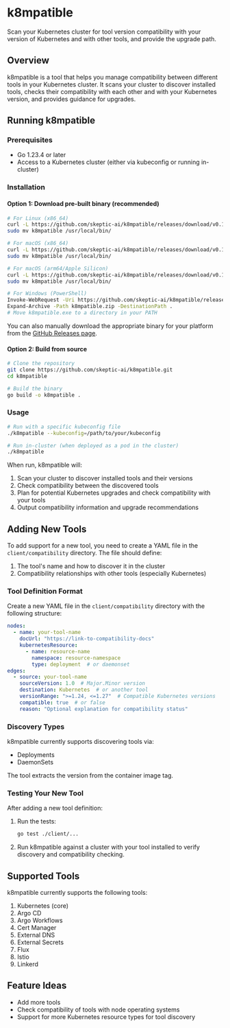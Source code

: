 # k8mpatible

Scan your Kubernetes cluster for tool version compatibility with your version of Kubernetes and with other tools, and provide the upgrade path.

## Overview

k8mpatible is a tool that helps you manage compatibility between different tools in your Kubernetes cluster. It scans your cluster to discover installed tools, checks their compatibility with each other and with your Kubernetes version, and provides guidance for upgrades.

## Running k8mpatible

### Prerequisites

- Go 1.23.4 or later
- Access to a Kubernetes cluster (either via kubeconfig or running in-cluster)

### Installation

#### Option 1: Download pre-built binary (recommended)

```bash
# For Linux (x86_64)
curl -L https://github.com/skeptic-ai/k8mpatible/releases/download/v0.1.2/k8mpatible_0.1.2_Linux_x86_64.tar.gz | tar xz
sudo mv k8mpatible /usr/local/bin/

# For macOS (x86_64)
curl -L https://github.com/skeptic-ai/k8mpatible/releases/download/v0.1.2/k8mpatible_0.1.2_Darwin_x86_64.tar.gz | tar xz
sudo mv k8mpatible /usr/local/bin/

# For macOS (arm64/Apple Silicon)
curl -L https://github.com/skeptic-ai/k8mpatible/releases/download/v0.1.2/k8mpatible_0.1.2_Darwin_arm64.tar.gz | tar xz
sudo mv k8mpatible /usr/local/bin/

# For Windows (PowerShell)
Invoke-WebRequest -Uri https://github.com/skeptic-ai/k8mpatible/releases/download/v0.1.2/k8mpatible_0.1.2_Windows_x86_64.zip -OutFile k8mpatible.zip
Expand-Archive -Path k8mpatible.zip -DestinationPath .
# Move k8mpatible.exe to a directory in your PATH
```

You can also manually download the appropriate binary for your platform from the [GitHub Releases page](https://github.com/skeptic-ai/k8mpatible/releases/latest).

#### Option 2: Build from source

```bash
# Clone the repository
git clone https://github.com/skeptic-ai/k8mpatible.git
cd k8mpatible

# Build the binary
go build -o k8mpatible .
```

### Usage

```bash
# Run with a specific kubeconfig file
./k8mpatible --kubeconfig=/path/to/your/kubeconfig

# Run in-cluster (when deployed as a pod in the cluster)
./k8mpatible
```

When run, k8mpatible will:

1. Scan your cluster to discover installed tools and their versions
2. Check compatibility between the discovered tools
3. Plan for potential Kubernetes upgrades and check compatibility with your tools
4. Output compatibility information and upgrade recommendations

## Adding New Tools

To add support for a new tool, you need to create a YAML file in the `client/compatibility` directory. The file should define:

1. The tool's name and how to discover it in the cluster
2. Compatibility relationships with other tools (especially Kubernetes)

### Tool Definition Format

Create a new YAML file in the `client/compatibility` directory with the following structure:

```yaml
nodes:
  - name: your-tool-name
    docUrl: "https://link-to-compatibility-docs"
    kubernetesResource:
      - name: resource-name
        namespace: resource-namespace
        type: deployment  # or daemonset
edges:
  - source: your-tool-name
    sourceVersion: 1.0  # Major.Minor version
    destination: Kubernetes  # or another tool
    versionRange: ">=1.24, <=1.27"  # Compatible Kubernetes versions
    compatible: true  # or false
    reason: "Optional explanation for compatibility status"
```

### Discovery Types

k8mpatible currently supports discovering tools via:
- Deployments
- DaemonSets

The tool extracts the version from the container image tag.

### Testing Your New Tool

After adding a new tool definition:

1. Run the tests:
   ```bash
   go test ./client/...
   ```

2. Run k8mpatible against a cluster with your tool installed to verify discovery and compatibility checking.

## Supported Tools

k8mpatible currently supports the following tools:

1. Kubernetes (core)
2. Argo CD
3. Argo Workflows
4. Cert Manager
5. External DNS
6. External Secrets
7. Flux
8. Istio
9. Linkerd

## Feature Ideas

- Add more tools
- Check compatibility of tools with node operating systems
- Support for more Kubernetes resource types for tool discovery
